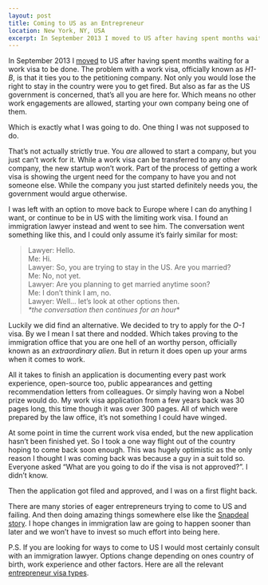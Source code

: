 ```yaml
---
layout: post
title: Coming to US as an Entrepreneur
location: New York, NY, USA
excerpt: In September 2013 I moved to US after having spent months waiting for a work visa to be done. The problem with a work visa, officially known as H1-B, is that it ties you to the petitioning company. Not only you would lose the right to stay in the country were you to get fired. But also as far as the US government is concerned, that’s all you are here for. Which means no other work engagements are allowed, starting your own company being one of them.
---
```


In September 2013 I [moved](/blog/427-days-of-living-homeless.html) to US after having spent months waiting for a work visa to be done. The problem with a work visa, officially known as *H1-B*, is that it ties you to the petitioning company. Not only you would lose the right to stay in the country were you to get fired. But also as far as the US government is concerned, that’s all you are here for. Which means no other work engagements are allowed, starting your own company being one of them.

Which is exactly what I was going to do. One thing I was not supposed to do.

That’s not actually strictly true. You *are* allowed to start a company, but you just can’t work for it. While a work visa can be transferred to any other company, the new startup won’t work.  Part of the process of getting a work visa is showing the urgent need for the company to have you and not someone else. While the company you just started definitely needs you, the government would argue otherwise.

I was left with an option to move back to Europe where I can do anything I want, or continue to be in US with the limiting work visa. I found an immigration lawyer instead and went to see him. The conversation went something like this, and I could only assume it’s fairly similar for most:

> Lawyer: Hello. <br />
> Me: Hi. <br />
> Lawyer: So, you are trying to stay in the US. Are you married? <br />
> Me: No, not yet. <br />
> Lawyer: Are you planning to get married anytime soon? <br />
> Me: I don’t think I am, no. <br />
> Lawyer: Well… let’s look at other options then. <br />
> *\*the conversation then continues for an hour*\*

Luckily we did find an alternative. We decided to try to apply for the *O-1* visa. By we I mean I sat there and nodded. Which takes proving to the immigration office that you are one hell of an worthy person, officially known as an *extraordinary alien*. But in return it does open up your arms when it comes to work.

All it takes to finish an application is documenting every past work experience, open-source too, public appearances and getting recommendation letters from colleagues. Or simply having won a Nobel prize would do. My work visa application from a few years back was 30 pages long, this time though it was over 300 pages. All of which were prepared by the law office, it’s not something I could have winged.

At some point in time the current work visa ended, but the new application hasn’t been finished yet. So I took a one way flight  out of the country hoping to come back soon enough. This was hugely optimistic as the only reason I thought I was coming back was because a guy in a suit told so. Everyone asked “What are you going to do if the visa is not approved?”. I didn’t know.

Then the application got filed and approved, and I was on a first flight back.

There are many stories of eager entrepreneurs trying to come to US and failing. And then doing amazing things somewhere else like the [Snapdeal story](http://finance.yahoo.com/news/americas-unwanted-ivy-leaguers-flocking-210634992.html). I hope changes in immigration law are going to happen sooner than later and we won’t have to invest so much effort into being here.

P.S.
If you are looking for ways to come to US I would most certainly consult with an immigration lawyer. Options change depending on ones country of birth, work experience and other factors. Here are all the relevant [entrepreneur visa types](http://www.uscis.gov/eir/visa-guide/entrepreneur-visa-guide).

